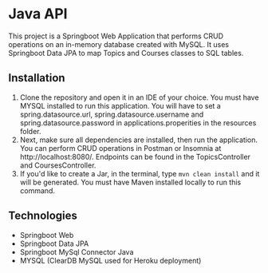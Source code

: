 # Java API

This project is a Springboot Web Application that performs CRUD operations on an in-memory database created with MySQL.
It uses Springboot Data JPA to map Topics and Courses classes to SQL tables.

## Installation

1. Clone the repository and open it in an IDE of your choice.  You must have MYSQL installed to run this application.  You will have to set a spring.datasource.url, spring.datasource.username and spring.datasource.password in applications.properities in the resources folder.
2. Next, make sure all dependencies are installed, then run the application. You can perform CRUD operations in Postman
   or Insomnia at http://localhost:8080/. Endpoints can be found in the TopicsController and CoursesController.
3. If you'd like to create a Jar, in the terminal, type `mvn clean install` and it will be generated. You must have
   Maven installed locally to run this command.

## Technologies

- Springboot Web
- Springboot Data JPA
- Springboot MySql Connector Java
- MYSQL (ClearDB MySQL used for Heroku deployment)